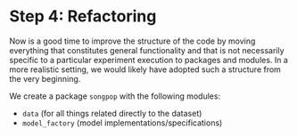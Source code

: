 # Step 4: Refactoring

Now is a good time to improve the structure of the code by moving everything
that constitutes general functionality and that is not necessarily specific 
to a particular experiment execution to packages and modules.
In a more realistic setting, we would likely have adopted such a structure 
from the very beginning.

We create a package `songpop` with the following modules:
  * `data` (for all things related directly to the dataset)
  * `model_factory` (model implementations/specifications)